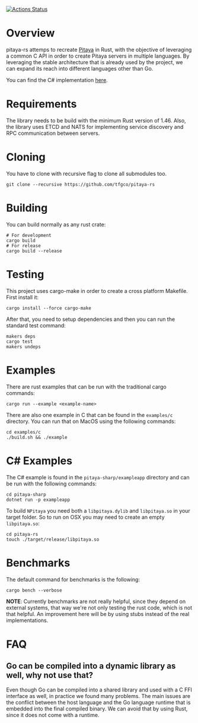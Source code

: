 [![Actions Status](https://github.com/tfgco/pitaya-rs/workflows/Rust/badge.svg)](https://github.com/tfgco/pitaya-rs/actions)

# Overview
pitaya-rs attemps to recreate [Pitaya](https://github.com/topfreegames/pitaya) in Rust, with the objective of leveraging a common C API in order to create Pitaya servers in multiple languages. By leveraging the stable architecture that is already used by the project, we can expand its reach into different languages other than Go.

You can find the C# implementation [here](./pitaya-sharp/README.md).

# Requirements
The library needs to be build with the minimum Rust version of 1.46. Also, the library
uses ETCD and NATS for implementing service discovery and RPC communication between servers.

# Cloning
You have to clone with recursive flag to clone all submodules too.
```
git clone --recursive https://github.com/tfgco/pitaya-rs
```

# Building
You can build normally as any rust crate:
```
# For development
cargo build
# For release
cargo build --release
```

# Testing
This project uses cargo-make in order to create a cross platform Makefile. First install it:
```
cargo install --force cargo-make
```

After that, you need to setup dependencies and then you can run the standard test command:
```
makers deps
cargo test
makers undeps
```

# Examples
There are rust examples that can be run with the traditional cargo commands:
```
cargo run --example <example-name>
```

There are also one example in C that can be found in the `examples/c` directory. You can run that on MacOS using the following commands:
```
cd examples/c
./build.sh && ./example
```

# C# Examples

The C# example is found in the `pitaya-sharp/exampleapp` directory and can be run with the following commands:
```
cd pitaya-sharp
dotnet run -p exampleapp
```

To build `NPitaya` you need both a `libpitaya.dylib` and `libpitaya.so` in your target folder.
So to run on OSX you may need to create an empty `libpitaya.so`:
```
cd pitaya-rs
touch ./target/release/libpitaya.so
```

# Benchmarks
The default command for benchmarks is the following:
```
cargo bench --verbose
```

**NOTE**: Currently benchmarks are not really helpful, since they depend on external systems, that way we're not only testing the rust code, which is not that helpful. An improvement here will be by using stubs instead of the real implementations.

# FAQ
## Go can be compiled into a dynamic library as well, why not use that?
Even though Go can be compiled into a shared library and used with a C FFI interface as well, in practice we found many problems. The main issues are the conflict between the host language and the Go language runtime that is embedded into the final compiled binary. We can avoid that by using Rust, since it does not come with a runtime.